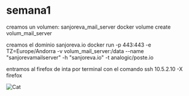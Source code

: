 # semana1
creamos un volumen: sanjoreva_mail_server
docker volume create volum_mail_server

creamos el dominio sanjoreva.io
docker run -p 443:443 -e TZ=Europe/Andorra -v volum_mail_server:/data --name "sanjorevamailserver" -h "sanjoreva.io" -t analogic/poste.io

entramos al firefox de inta por terminal con el comando
ssh 10.5.2.10 -X firefox
<p><img src="https://user-images.githubusercontent.com/71399485/109640295-9279fb80-7b50-11eb-9c0a-6673063723de.png" alt="Cat"></p>
